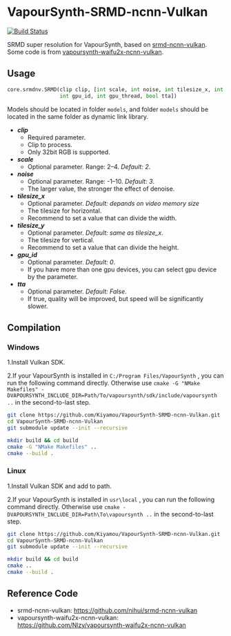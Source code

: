 # VapourSynth-SRMD-ncnn-Vulkan

[![Build Status](https://github.com/Kiyamou/VapourSynth-SRMD-ncnn-Vulkan/workflows/CI/badge.svg)](https://github.com/Kiyamou/VapourSynth-SRMD-ncnn-Vulkan/actions)

SRMD super resolution for VapourSynth, based on [srmd-ncnn-vulkan](https://github.com/nihui/srmd-ncnn-vulkan). Some code is from [vapoursynth-waifu2x-ncnn-vulkan](https://github.com/Nlzy/vapoursynth-waifu2x-ncnn-vulkan).

## Usage

```python
core.srmdnv.SRMD(clip clip, [int scale, int noise, int tilesize_x, int tilesize_y,
                 int gpu_id, int gpu_thread, bool tta])
```

Models should be located in folder `models`, and folder `models` should be located in the same folder as dynamic link library.

* ***clip***
  * Required parameter.
  * Clip to process.
  * Only 32bit RGB is supported.
* ***scale***
  * Optional parameter. Range: 2–4. *Default: 2*.
* ***noise***
  * Optional parameter. Range: -1–10. *Default: 3*.
  * The larger value, the stronger the effect of denoise.
* ***tilesize_x***
  * Optional parameter. *Default: depands on video memory size*
  * The tilesize for horizontal.
  * Recommend to set a value that can divide the width.
* ***tilesize_y***
  * Optional parameter. *Default: same as tilesize_x*.
  * The tilesize for vertical.
  * Recommend to set a value that can divide the height.
* ***gpu_id***
  * Optional parameter. *Default: 0*.
  * If you have more than one gpu devices, you can select gpu device by the parameter.
* ***tta***
  * Optional parameter. *Default: False*.
  * If true, quality will be improved, but speed will be significantly slower.

## Compilation

### Windows

1.Install Vulkan SDK.

2.If your VapourSynth is installed in `C:/Program Files/VapourSynth` , you can run the following command directly. Otherwise use `cmake -G "NMake Makefiles" -DVAPOURSYNTH_INCLUDE_DIR=Path/To/vapoursynth/sdk/include/vapoursynth ..` in the second-to-last step.

```bash
git clone https://github.com/Kiyamou/VapourSynth-SRMD-ncnn-Vulkan.git
cd VapourSynth-SRMD-ncnn-Vulkan
git submodule update --init --recursive

mkdir build && cd build
cmake -G "NMake Makefiles" ..
cmake --build .
```

### Linux

1.Install Vulkan SDK and add to path.

2.If your VapourSynth is installed in `usr\local` , you can run the following command directly. Otherwise use `cmake -DVAPOURSYNTH_INCLUDE_DIR=Path\To\vapoursynth ..` in the second-to-last step.

```bash
git clone https://github.com/Kiyamou/VapourSynth-SRMD-ncnn-Vulkan.git
cd VapourSynth-SRMD-ncnn-Vulkan
git submodule update --init --recursive

mkdir build && cd build
cmake ..
cmake --build .
```

## Reference Code

* srmd-ncnn-vulkan: https://github.com/nihui/srmd-ncnn-vulkan
* vapoursynth-waifu2x-ncnn-vulkan: https://github.com/Nlzy/vapoursynth-waifu2x-ncnn-vulkan
